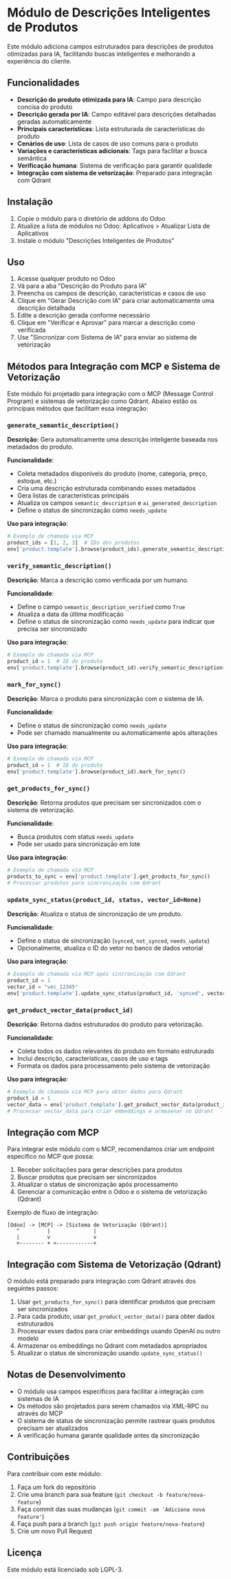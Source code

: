 # Módulo de Descrições Inteligentes de Produtos

Este módulo adiciona campos estruturados para descrições de produtos otimizadas para IA, facilitando buscas inteligentes e melhorando a experiência do cliente.

## Funcionalidades

- **Descrição do produto otimizada para IA**: Campo para descrição concisa do produto
- **Descrição gerada por IA**: Campo editável para descrições detalhadas geradas automaticamente
- **Principais características**: Lista estruturada de características do produto
- **Cenários de uso**: Lista de casos de uso comuns para o produto
- **Variações e características adicionais**: Tags para facilitar a busca semântica
- **Verificação humana**: Sistema de verificação para garantir qualidade
- **Integração com sistema de vetorização**: Preparado para integração com Qdrant

## Instalação

1. Copie o módulo para o diretório de addons do Odoo
2. Atualize a lista de módulos no Odoo: Aplicativos > Atualizar Lista de Aplicativos
3. Instale o módulo "Descrições Inteligentes de Produtos"

## Uso

1. Acesse qualquer produto no Odoo
2. Vá para a aba "Descrição do Produto para IA"
3. Preencha os campos de descrição, características e casos de uso
4. Clique em "Gerar Descrição com IA" para criar automaticamente uma descrição detalhada
5. Edite a descrição gerada conforme necessário
6. Clique em "Verificar e Aprovar" para marcar a descrição como verificada
7. Use "Sincronizar com Sistema de IA" para enviar ao sistema de vetorização

## Métodos para Integração com MCP e Sistema de Vetorização

Este módulo foi projetado para integração com o MCP (Message Control Program) e sistemas de vetorização como Qdrant. Abaixo estão os principais métodos que facilitam essa integração:

### `generate_semantic_description()`

**Descrição**: Gera automaticamente uma descrição inteligente baseada nos metadados do produto.

**Funcionalidade**:
- Coleta metadados disponíveis do produto (nome, categoria, preço, estoque, etc.)
- Cria uma descrição estruturada combinando esses metadados
- Gera listas de características principais
- Atualiza os campos `semantic_description` e `ai_generated_description`
- Define o status de sincronização como `needs_update`

**Uso para integração**:
```python
# Exemplo de chamada via MCP
product_ids = [1, 2, 3]  # IDs dos produtos
env['product.template'].browse(product_ids).generate_semantic_description()
```

### `verify_semantic_description()`

**Descrição**: Marca a descrição como verificada por um humano.

**Funcionalidade**:
- Define o campo `semantic_description_verified` como `True`
- Atualiza a data da última modificação
- Define o status de sincronização como `needs_update` para indicar que precisa ser sincronizado

**Uso para integração**:
```python
# Exemplo de chamada via MCP
product_id = 1  # ID do produto
env['product.template'].browse(product_id).verify_semantic_description()
```

### `mark_for_sync()`

**Descrição**: Marca o produto para sincronização com o sistema de IA.

**Funcionalidade**:
- Define o status de sincronização como `needs_update`
- Pode ser chamado manualmente ou automaticamente após alterações

**Uso para integração**:
```python
# Exemplo de chamada via MCP
product_id = 1  # ID do produto
env['product.template'].browse(product_id).mark_for_sync()
```

### `get_products_for_sync()`

**Descrição**: Retorna produtos que precisam ser sincronizados com o sistema de vetorização.

**Funcionalidade**:
- Busca produtos com status `needs_update`
- Pode ser usado para sincronização em lote

**Uso para integração**:
```python
# Exemplo de chamada via MCP
products_to_sync = env['product.template'].get_products_for_sync()
# Processar produtos para sincronização com Qdrant
```

### `update_sync_status(product_id, status, vector_id=None)`

**Descrição**: Atualiza o status de sincronização de um produto.

**Funcionalidade**:
- Define o status de sincronização (`synced`, `not_synced`, `needs_update`)
- Opcionalmente, atualiza o ID do vetor no banco de dados vetorial

**Uso para integração**:
```python
# Exemplo de chamada via MCP após sincronização com Qdrant
product_id = 1
vector_id = "vec_12345"
env['product.template'].update_sync_status(product_id, 'synced', vector_id)
```

### `get_product_vector_data(product_id)`

**Descrição**: Retorna dados estruturados do produto para vetorização.

**Funcionalidade**:
- Coleta todos os dados relevantes do produto em formato estruturado
- Inclui descrição, características, casos de uso e tags
- Formata os dados para processamento pelo sistema de vetorização

**Uso para integração**:
```python
# Exemplo de chamada via MCP para obter dados para Qdrant
product_id = 1
vector_data = env['product.template'].get_product_vector_data(product_id)
# Processar vector_data para criar embeddings e armazenar no Qdrant
```

## Integração com MCP

Para integrar este módulo com o MCP, recomendamos criar um endpoint específico no MCP que possa:

1. Receber solicitações para gerar descrições para produtos
2. Buscar produtos que precisam ser sincronizados
3. Atualizar o status de sincronização após processamento
4. Gerenciar a comunicação entre o Odoo e o sistema de vetorização (Qdrant)

Exemplo de fluxo de integração:

```
[Odoo] -> [MCP] -> [Sistema de Vetorização (Qdrant)]
   ^         |              |
   |         v              v
   +-------- + <------------+
```

## Integração com Sistema de Vetorização (Qdrant)

O módulo está preparado para integração com Qdrant através dos seguintes passos:

1. Usar `get_products_for_sync()` para identificar produtos que precisam ser sincronizados
2. Para cada produto, usar `get_product_vector_data()` para obter dados estruturados
3. Processar esses dados para criar embeddings usando OpenAI ou outro modelo
4. Armazenar os embeddings no Qdrant com metadados apropriados
5. Atualizar o status de sincronização usando `update_sync_status()`

## Notas de Desenvolvimento

- O módulo usa campos específicos para facilitar a integração com sistemas de IA
- Os métodos são projetados para serem chamados via XML-RPC ou através do MCP
- O sistema de status de sincronização permite rastrear quais produtos precisam ser atualizados
- A verificação humana garante qualidade antes da sincronização

## Contribuições

Para contribuir com este módulo:

1. Faça um fork do repositório
2. Crie uma branch para sua feature (`git checkout -b feature/nova-feature`)
3. Faça commit das suas mudanças (`git commit -am 'Adiciona nova feature'`)
4. Faça push para a branch (`git push origin feature/nova-feature`)
5. Crie um novo Pull Request

## Licença

Este módulo está licenciado sob LGPL-3.
